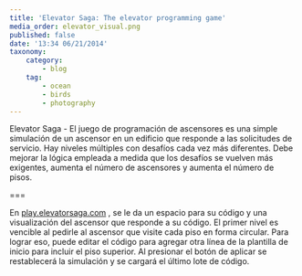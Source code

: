 ```yaml
---
title: 'Elevator Saga: The elevator programming game'
media_order: elevator_visual.png
published: false
date: '13:34 06/21/2014'
taxonomy:
    category:
        - blog
    tag:
        - ocean
        - birds
        - photography
---
```


Elevator Saga -  El juego de programación de ascensores es una simple simulación de un ascensor en un edificio que responde a las solicitudes de servicio. Hay niveles múltiples con desafíos cada vez más diferentes. Debe mejorar la lógica empleada a medida que los desafíos se vuelven más exigentes, aumenta el número de ascensores y aumenta el número de pisos.

===

En [play.elevatorsaga.com](http://play.elevatorsaga.com/) , se le da un espacio para su código y una visualización del ascensor que responde a su código. El primer nivel es vencible al pedirle al ascensor que visite cada piso en forma circular. Para lograr eso, puede editar el código para agregar otra línea de la plantilla de inicio para incluir el piso superior. Al presionar el botón de aplicar se restablecerá la simulación y se cargará el último lote de código.